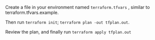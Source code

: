Create a file in your environment named `terraform.tfvars` , similar to terraform.tfvars.example.

Then run `terraform init`; `terraform plan -out tfplan.out`.

Review the plan, and finally run `terraform apply tfplan.out`
